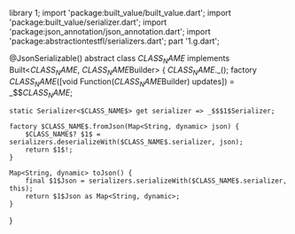 library $1$;
import 'package:built_value/built_value.dart';
import 'package:built_value/serializer.dart';
import 'package:json_annotation/json_annotation.dart';
import 'package:abstractiontestfl/serializers.dart';
part '$1$.g.dart';

@JsonSerializable()
abstract class $CLASS_NAME$ implements Built<$CLASS_NAME$, $CLASS_NAME$Builder> {
    $CLASS_NAME$._();
    factory $CLASS_NAME$([void Function($CLASS_NAME$Builder) updates]) = _$$$CLASS_NAME$;
    
    static Serializer<$CLASS_NAME$> get serializer => _$$$1$Serializer;
    
    factory $CLASS_NAME$.fromJson(Map<String, dynamic> json) {
        $CLASS_NAME$? $1$ = serializers.deserializeWith($CLASS_NAME$.serializer, json);
        return $1$!;
    }

    Map<String, dynamic> toJson() {
        final $1$Json = serializers.serializeWith($CLASS_NAME$.serializer, this);
        return $1$Json as Map<String, dynamic>;
    }
  
}
